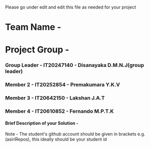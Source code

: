 Please go under edit and edit this file as needed for your project

# Team Name - 
# Project Group - 
### Group Leader - IT20247140 - Disanayaka D.M.N.J(group leader)
### Member 2 -  IT20252854 - Premakumara Y.K.V
### Member 3 - IT20642150 - Lakshan J.A.T
### Member 4 - IT20610852 - Fernando M.P.T.K

#### Brief Description of your Solution - 

Note - The student's github account should be given in brackets e.g. (asiriRepos), this ideally should be your student id 

